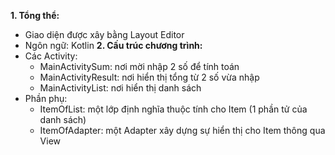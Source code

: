 **1. Tổng thể:**
   - Giao diện được xây bằng Layout Editor
   - Ngôn ngữ: Kotlin
**2. Cấu trúc chương trình:**
   - Các Activity:
     + MainActivitySum: nơi mời nhập 2 số để tính toán
     + MainActivityResult: nơi hiển thị tổng từ 2 số vừa nhập
     + MainActivityList: nơi hiển thị danh sách
   - Phần phụ:
     + ItemOfList: một lớp định nghĩa thuộc tính cho Item (1 phần tử của danh sách)
     + ItemOfAdapter: một Adapter xây dựng sự hiển thị cho Item thông qua View
